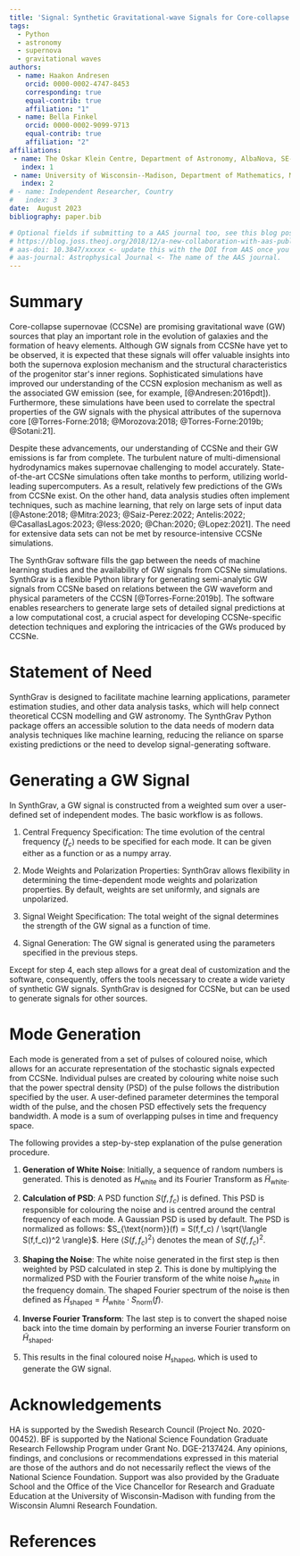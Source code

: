 ```yaml
---
title: 'Signal: Synthetic Gravitational-wave Signals for Core-collapse Supernovae'
tags:
  - Python
  - astronomy
  - supernova
  - gravitational waves
authors:
  - name: Haakon Andresen
    orcid: 0000-0002-4747-8453
    corresponding: true
    equal-contrib: true
    affiliation: "1"
  - name: Bella Finkel
    orcid: 0000-0002-9099-9713
    equal-contrib: true
    affiliation: "2"
affiliations:
 - name: The Oskar Klein Centre, Department of Astronomy, AlbaNova, SE-106 91 Stockholm, Sweden
   index: 1
 - name: University of Wisconsin--Madison, Department of Mathematics, Madison, WI 53706, USA
   index: 2
# - name: Independent Researcher, Country
#   index: 3
date:  August 2023
bibliography: paper.bib

# Optional fields if submitting to a AAS journal too, see this blog post:
# https://blog.joss.theoj.org/2018/12/a-new-collaboration-with-aas-publishing
# aas-doi: 10.3847/xxxxx <- update this with the DOI from AAS once you know it.
# aas-journal: Astrophysical Journal <- The name of the AAS journal.
---
```

# Summary
Core-collapse supernovae (CCSNe) are promising gravitational wave (GW) sources that play an important role in the evolution of galaxies and the formation of heavy elements. 
Although GW signals from CCSNe have yet to be observed, it is expected that these signals will offer valuable insights into both the supernova 
explosion mechanism and the structural characteristics of the progenitor star's inner regions.
Sophisticated simulations have improved our understanding of the CCSN explosion mechanism as well 
as the associated GW emission (see, for example, [@Andresen:2016pdt]). 
Furthermore, these simulations have been used to correlate the spectral properties of the GW signals with the physical attributes of the supernova core 
[@Torres-Forne:2018; @Morozova:2018; @Torres-Forne:2019b; @Sotani:21].

Despite these advancements, our understanding of CCSNe and their GW emissions is far from complete. 
The turbulent nature of multi-dimensional hydrodynamics makes supernovae challenging to model accurately.
State-of-the-art CCSNe simulations often take months to perform, utilizing world-leading supercomputers. 
As a result, relatively few predictions of the GWs from CCSNe exist.
On the other hand, data analysis studies often implement techniques, such as machine learning, that rely on large sets of input data 
[@Astone:2018; @Mitra:2023; @Saiz-Perez:2022; Antelis:2022; @CasallasLagos:2023; @Iess:2020; @Chan:2020; @Lopez:2021]. The need for extensive data sets can not be met by resource-intensive CCSNe simulations.

The SynthGrav software fills the gap between the needs of machine learning studies and the availability of GW signals from CCSNe simulations.
SynthGrav is a flexible Python library for generating semi-analytic GW signals from CCSNe based on 
relations between the GW waveform and physical parameters of the CCSN [@Torres-Forne:2019b].
The software enables researchers to generate large sets of detailed signal predictions at a low computational cost, a crucial aspect for developing CCSNe-specific detection techniques and exploring the intricacies of the GWs produced by CCSNe.

# Statement of Need
SynthGrav is designed to facilitate machine learning applications, parameter estimation studies, and other data analysis tasks, which
will help connect theoretical CCSN modelling and GW astronomy.
The SynthGrav Python package offers an accessible solution to the data needs of modern data analysis techniques like machine learning, reducing the reliance on sparse existing predictions or the need to develop signal-generating software.

# Generating a GW Signal 
In SynthGrav, a GW signal is constructed from a weighted sum over a user-defined set of independent modes. 
The basic workflow is as follows.

1) Central Frequency Specification: The time evolution of the central frequency ($f_c$) needs to be 
specified for each mode. It can be given either as a function or as a numpy array. 

2) Mode Weights and Polarization Properties: SynthGrav allows flexibility in determining the time-dependent 
mode weights and polarization properties. By default, weights are set uniformly, and signals are unpolarized.

3) Signal Weight Specification: The total weight of the signal determines the strength of the GW signal as a function of time. 

4) Signal Generation: The GW signal is generated using the parameters specified in the previous steps.

Except for step 4, each step allows for a great deal of customization and the software, consequently, offers the tools necessary to create
a wide variety of synthetic GW signals. SynthGrav is designed for CCSNe, but can be used to generate
signals for other sources. 

# Mode Generation
Each mode is generated from a set of pulses of coloured noise, which allows for an accurate representation of the
stochastic signals expected from CCSNe. Individual pulses are created by colouring white noise such that the
power spectral density (PSD) of the pulse follows the distribution specified by the user.
A user-defined parameter determines the temporal width of the pulse, and the chosen PSD effectively sets the frequency bandwidth.
A mode is a sum of overlapping pulses in time and frequency space.

The following provides a step-by-step explanation of the pulse generation procedure.

1) **Generation of White Noise**: Initially, a sequence of random numbers is generated. This is denoted as $H_{\text{white}}$ and its Fourier Transform as $\tilde{H}_{\text{white}}$. 

2) **Calculation of PSD**: A PSD function $S(f,f_c)$ is defined. This PSD is responsible for colouring the noise and is centred around the central frequency of each mode. A Gaussian PSD is used by default.
The PSD is normalized as follows: $S_{\text{norm}}(f) = S(f,f_c) / \sqrt{\langle S(f,f_c))^2 \rangle}$. Here $\langle S(f,f_c)^2 \rangle$ denotes the mean of $S(f,f_c)^2$.

3) **Shaping the Noise**: The white noise generated in the first step is then weighted by PSD calculated in step 2. This is done by multiplying the normalized PSD with the Fourier transform of the white noise $h_{\text{white}}$ in the frequency domain. The shaped Fourier spectrum of the noise is then 
defined as $\tilde{H}_{\text{shaped}} = \tilde{H}_{\text{white}} \cdot S_{\text{norm}}(f)$.

4) **Inverse Fourier Transform**: The last step is to convert the shaped noise back into the time domain by performing an inverse Fourier transform on $\tilde{H}_{\text{shaped}}$. 

5) This results in the final coloured noise $H_{\text{shaped}}$, which is used to generate the GW signal.

# Acknowledgements

HA is supported by the Swedish Research Council (Project No. 2020-00452). BF is supported by the National Science Foundation Graduate Research Fellowship Program under Grant No. DGE-2137424.
Any opinions, findings, and conclusions or recommendations expressed in this material are those of the authors 
and do not necessarily reflect the views of the National Science Foundation. Support was also provided by the Graduate School and the Office of the Vice Chancellor for Research and Graduate Education at the University of Wisconsin-Madison with funding from the Wisconsin Alumni Research Foundation.

# References


